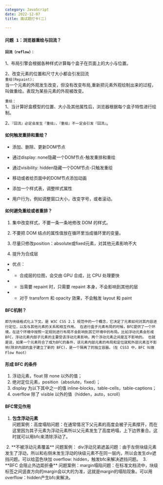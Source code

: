 ```yaml
---
category: JavaScript
date: 2022-12-07
title: 面试题打卡(二)

---
```

### `问题 1：浏览器重绘与回流？`
#### `回流（reflow）：`
1、布局引擎会根据各种样式计算每个盒子在页面上的大小与位置。

2、改变元素的位置和尺寸大小都会引发回流
<img :src="$withBase('/assets/img/browser01.png')" alt="" ><br/>
`重绘(Repaint):`<br/> 当一个元素的外观发生改变，但没有改变布局,重新把元素外观绘制出来的过程，叫做重绘。表现为某些元素的外观被改变。

`重绘：`<br/>1、当计算好盒模型的位置、大小及其他属性后，浏览器根据每个盒子特性进行绘制。

2、`『回流』必定会发生『重绘』，『重绘』不一定会引发『回流』`。
<img :src="$withBase('/assets/img/browser02.png')" alt="" >
#### 如何触发重排和重绘？

* 添加、删除、更新DOM节点

* 通过display: none隐藏一个DOM节点-触发重排和重绘

* 通过visibility: hidden隐藏一个DOM节点-只触发重绘

* 移动或者给页面中的DOM节点添加动画

* 添加一个样式表，调整样式属性

* 用户行为，例如调整窗口大小，改变字号，或者滚动。
#### 如何避免重绘或者重排？
1. 集中改变样式，不要一条一条地修改 DOM 的样式。

2. 不要把 DOM 结点的属性值放在循环里当成循环里的变量。

3. 尽量只修改position：absolute或fixed元素，对其他元素影响不大

4. 提升为合成层
* 优点：
* * 合成层的位图，会交由 GPU 合成，比 CPU 处理要快
* * 当需要 repaint 时，只需要 repaint 本身，不会影响到其他的层
* * 对于 transform 和 opacity 效果，不会触发 layout 和 paint
#### BFC机制？
`即为块级格式化上下文。是 W3C CSS 2.1 规范中的一个概念，它决定了元素如何对其内容进行定位，以及与其他元素的关系和相互作用。 在进行盒子元素布局的时候，BFC提供了一个环境，在这个环境中按照一定规则进行布局不会影响到其它环境中的布局。比如浮动元素会形成BFC，浮动元素内部子元素的主要受该浮动元素影响，两个浮动元素之间是互不影响的。 也就是说，如果一个元素符合了成为BFC的条件，该元素内部元素的布局和定位就和外部元素互不影响(除非内部的盒子建立了新的 BFC)，是一个隔离了的独立容器。（在 CSS3 中，BFC 叫做 Flow Root）`
#### 形成 BFC 的条件
1. 浮动元素，float 除 none 以外的值；
2. 绝对定位元素，position（absolute，fixed）；
3. display 为以下其中之一的值 inline-blocks，table-cells，table-captions；
4. overflow 除了 visible 以外的值（hidden，auto，scroll）  
#### BFC常见作用
1. **包含浮动元素**   
问题案例：高度塌陷问题：在通常情况下父元素的高度会被子元素撑开，而在这里因为其子元素为浮动元素所以父元素发生了高度坍塌，上下边界重合。这时就可以用bfc来清除浮动了。  
<img :src="$withBase('/assets/img/bfc1.png')" alt="" >
2. **不被浮动元素覆盖**  
问题案例： div浮动兄弟遮盖问题：由于左侧块级元素发生了浮动，所以和右侧未发生浮动的块级元素不在同一层内，所以会发生div遮挡问题。可以给蓝色块加 overflow: hidden，触发bfc来解决遮挡问题。
 <img :src="$withBase('/assets/img/bfc2.png')" alt="" >
3. **BFC 会阻止外边距折叠**  
问题案例：margin塌陷问题：在标准文档流中，块级标签之间竖直方向的margin会以大的为准，这就是margin的塌陷现象。可以用overflow：hidden产生bfc来解决。
 <img :src="$withBase('/assets/img/bfc3.png')" alt="" >

